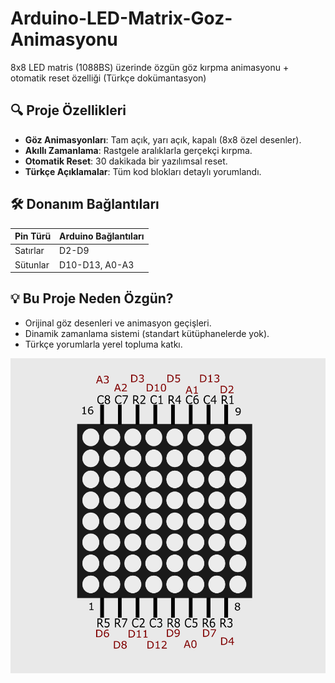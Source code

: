 # Arduino-LED-Matrix-Goz-Animasyonu
8x8 LED matris (1088BS) üzerinde özgün göz kırpma animasyonu + otomatik reset özelliği (Türkçe dokümantasyon)

## 🔍 Proje Özellikleri
- **Göz Animasyonları**: Tam açık, yarı açık, kapalı (8x8 özel desenler).  
- **Akıllı Zamanlama**: Rastgele aralıklarla gerçekçi kırpma.  
- **Otomatik Reset**: 30 dakikada bir yazılımsal reset.  
- **Türkçe Açıklamalar**: Tüm kod blokları detaylı yorumlandı.  

## 🛠 Donanım Bağlantıları
| Pin Türü | Arduino Bağlantıları |  
|----------|----------------------|  
| Satırlar | D2-D9                |  
| Sütunlar | D10-D13, A0-A3       |  

## 💡 Bu Proje Neden Özgün?
- Orijinal göz desenleri ve animasyon geçişleri.  
- Dinamik zamanlama sistemi (standart kütüphanelerde yok).  
- Türkçe yorumlarla yerel topluma katkı.  


![Proje Önizleme](images/circuit-diagram.png)
